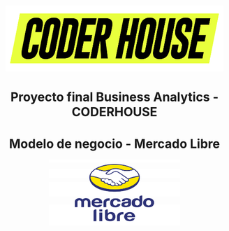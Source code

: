 <p align='center'> <img src="Img\logos_coderhouse.png" width="500" height="150" ><p>

# <h1 align= center> **Proyecto final Business Analytics - CODERHOUSE** </h1>

# <h1 align= center> **Modelo de negocio - Mercado Libre** </h1>

<p align='center'> <img src="Img\logo_mercadolibre.png" width="300" height="150" ><p>
